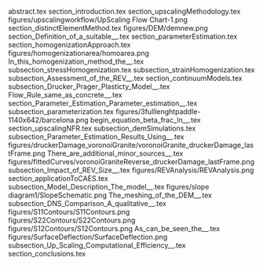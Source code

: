 abstract.tex
section_introduction.tex
section_upscalingMethodology.tex
figures/upscalingworkflow/UpScaling Flow Chart-1.png
section_distinctElementMethod.tex
figures/DEM/demnew.png
section_Definition_of_a_suitable__.tex
section_parameterEstimation.tex
section_homogenizationApproach.tex
figures/homogenizationarea/homoarea.png
In_this_homogenization_method_the__.tex
subsection_stressHomogenization.tex
subsection_strainHomogenization.tex
subsection_Assessment_of_the_REV__.tex
section_continuumModels.tex
subsection_Drucker_Prager_Plasticty_Model__.tex
Flow_Rule_same_as_concrete__.tex
section_Parameter_Estimation_Parameter_estimation__.tex
subsection_parameterization.tex
figures/3fulllenghtpaddle-1140x642/barcelona.png
begin_equation_beta_frac_ln__.tex
section_upscalingNFR.tex
subsection_demSimulations.tex
subsection_Parameter_Estimation_Results_Using__.tex
figures/druckerDamage_voronoiGranite/voronoiGranite_druckerDamage_lastFrame.png
There_are_additional_minor_sources__.tex
figures/fittedCurves/voronoiGraniteReverse_druckerDamage_lastFrame.png
subsection_Impact_of_REV_Size__.tex
figures/REVAnalysis/REVAnalysis.png
section_applicationToCAES.tex
subsection_Model_Description_The_model__.tex
figures/slope diagram1/SlopeSchematic.png
The_meshing_of_the_DEM__.tex
subsection_DNS_Comparison_A_qualitative__.tex
figures/S11Contours/S11Contours.png
figures/S22Contours/S22Contours.png
figures/S12Contours/S12Contours.png
As_can_be_seen_the__.tex
figures/SurfaceDeflection/SurfaceDeflection.png
subsection_Up_Scaling_Computational_Efficiency__.tex
section_conclusions.tex